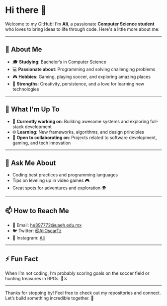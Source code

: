 # Hi there 👋

Welcome to my GitHub! I'm **Ali**, a passionate **Computer Science student** who loves to bring ideas to life through code. Here's a little more about me:

---

## 🚀 About Me  
- 🎓 **Studying**: Bachelor’s in Computer Science  
- 💻 **Passionate about**: Programming and solving challenging problems  
- 🎮 **Hobbies**: Gaming, playing soccer, and exploring amazing places  
- 🌟 **Strengths**: Creativity, persistence, and a love for learning new technologies  

---

## 🌱 What I'm Up To  
- 🔭 **Currently working on**: Building awesome systems and exploring full-stack development  
- 🌐 **Learning**: New frameworks, algorithms, and design principles  
- 🤝 **Open to collaborating on**: Projects related to software development, gaming, and tech innovation  

---

## 💬 Ask Me About  
- Coding best practices and programming languages  
- Tips on leveling up in video games 🎮  
- Great spots for adventures and exploration 🌍  

---

## 📫 How to Reach Me  
- 📧 Email: [he397772@uaeh.edu.mx](he397772@uaeh.edu.mx)  
- 🐦 Twitter: [@AliOscarTz](https://x.com/alioscartz?s=21)  
- 📸 Instagram: [Ali](https://www.instagram.com/alihm_07?igsh=MXR2dmdrcG9pdzhwZw%3D%3D&utm_source=qr)

---

## ⚡ Fun Fact  
When I’m not coding, I’m probably scoring goals on the soccer field or hunting treasures in RPGs. 🏅⚔️

---

Thanks for stopping by! Feel free to check out my repositories and connect. Let’s build something incredible together. 🚀  
